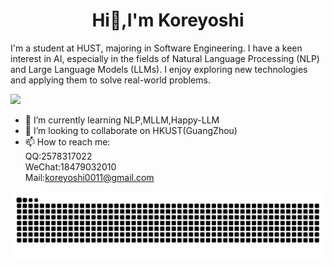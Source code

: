 
<div align="center">
  <h1>Hi👋,I'm Koreyoshi</h1>
</div>

I'm a student at HUST, majoring in Software Engineering. I have a keen interest in AI, especially in the fields of Natural Language Processing (NLP) and Large Language Models (LLMs). I enjoy exploring new technologies and applying them to solve real-world problems.
    

![](https://pixel-profile.vercel.app/api/github-stats?username=Koreyoshi01&screen_effect=true&theme=monica)


- 🌱 I’m currently learning NLP,MLLM,Happy-LLM
- 👯 I’m looking to collaborate on HKUST(GuangZhou)
- 📫 How to reach me:      
          QQ:2578317022  
          WeChat:18479032010  
          Mail:koreyoshi0011@gmail.com
<picture>
  <source media="(prefers-color-scheme: dark)" srcset="https://raw.githubusercontent.com/Koreyoshi01L/Koreyoshi01/output/github-contribution-grid-snake-dark.svg">
  <source media="(prefers-color-scheme: light)" srcset="https://raw.githubusercontent.com/Koreyoshi01/Koreyoshi01/output/github-contribution-grid-snake.svg">
  <img alt="github contribution grid snake animation" src="https://raw.githubusercontent.com/Koreyoshi01/Koreyoshi01/output/github-contribution-grid-snake.svg">
</picture>
<!--
**Koreyoshi01/Koreyoshi01** is a ✨ _special_ ✨ repository because its `README.md` (this file) appears on your GitHub profile.

Here are some ideas to get you started:

- 🔭 I’m currently working on ...
- 🌱 I’m currently learning ...
- 👯 I’m looking to collaborate on ...
- 🤔 I’m looking for help with ...
- 💬 Ask me about ...
- 📫 How to reach me: ...
- 😄 Pronouns: ...
- ⚡ Fun fact: ...
-->
